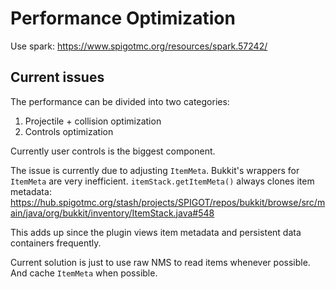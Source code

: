 # Performance Optimization

Use spark:
https://www.spigotmc.org/resources/spark.57242/


## Current issues
The performance can be divided into two categories:
1.  Projectile + collision optimization
2.  Controls optimization

Currently user controls is the biggest component.

The issue is currently due to adjusting `ItemMeta`.
Bukkit's wrappers for `ItemMeta` are very inefficient.
`itemStack.getItemMeta()` always clones item metadata:
https://hub.spigotmc.org/stash/projects/SPIGOT/repos/bukkit/browse/src/main/java/org/bukkit/inventory/ItemStack.java#548

This adds up since the plugin views item metadata and persistent
data containers frequently.

Current solution is just to use raw NMS to read items whenever possible.
And cache `ItemMeta` when possible.